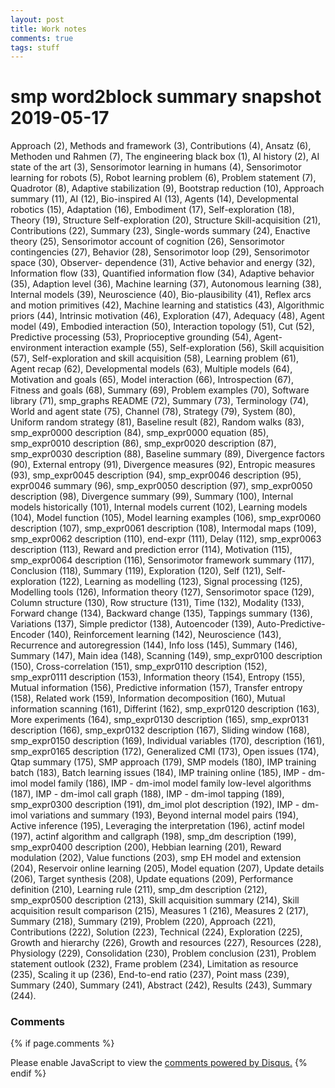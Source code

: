 ```yaml
---
layout: post
title: Work notes
comments: true
tags: stuff
---
```


# smp word2block summary snapshot 2019-05-17

Approach (2), Methods and framework (3), Contributions (4), Ansatz
(6), Methoden und Rahmen (7), The engineering black box (1), AI
history (2), AI state of the art (3), Sensorimotor learning in humans
(4), Sensorimotor learning for robots (5), Robot learning problem (6),
Problem statement (7), Quadrotor (8), Adaptive stabilization (9),
Bootstrap reduction (10), Approach summary (11), AI (12), Bio-inspired
AI (13), Agents (14), Developmental robotics (15), Adaptation (16),
Embodiment (17), Self-exploration (18), Theory (19), Structure
Self-exploration (20), Structure Skill-acquisition (21), Contributions
(22), Summary (23), Single-words summary (24), Enactive theory (25),
Sensorimotor account of cognition (26), Sensorimotor contingencies
(27), Behavior (28), Sensorimotor loop (29), Sensorimotor space (30),
Observer- dependence (31), Active behavior and energy (32),
Information flow (33), Quantified information flow (34), Adaptive
behavior (35), Adaption level (36), Machine learning (37), Autonomous
learning (38), Internal models (39), Neuroscience (40),
Bio-plausibility (41), Reflex arcs and motion primitives (42), Machine
learning and statistics (43), Algorithmic priors (44), Intrinsic
motivation (46), Exploration (47), Adequacy (48), Agent model (49),
Embodied interaction (50), Interaction topology (51), Cut (52),
Predictive processing (53), Proprioceptive grounding (54), Agent-
environment interaction example (55), Self-exploration (56), Skill
acquisition (57), Self-exploration and skill acquisition (58),
Learning problem (61), Agent recap (62), Developmental models (63),
Multiple models (64), Motivation and goals (65), Model interaction
(66), Introspection (67), Fitness and goals (68), Summary (69),
Problem examples (70), Software library (71), smp_graphs README (72),
Summary (73), Terminology (74), World and agent state (75), Channel
(78), Strategy (79), System (80), Uniform random strategy (81),
Baseline result (82), Random walks (83), smp_expr0000 description
(84), smp_expr0000 equation (85), smp_expr0010 description (86),
smp_expr0020 description (87), smp_expr0030 description (88), Baseline
summary (89), Divergence factors (90), External entropy (91),
Divergence measures (92), Entropic measures (93), smp_expr0045
description (94), smp_expr0046 description (95), expr0046 summary
(96), smp_expr0050 description (97), smp_expr0050 description (98),
Divergence summary (99), Summary (100), Internal models historically
(101), Internal models current (102), Learning models (104), Model
function (105), Model learning examples (106), smp_expr0060
description (107), smp_expr0061 description (108), Intermodal maps
(109), smp_expr0062 description (110), end-expr (111), Delay (112),
smp_expr0063 description (113), Reward and prediction error (114),
Motivation (115), smp_expr0064 description (116), Sensorimotor
framework summary (117), Conclusion (118), Summary (119), Exploration
(120), Self (121), Self-exploration (122), Learning as modelling
(123), Signal processing (125), Modelling tools (126), Information
theory (127), Sensorimotor space (129), Column structure (130), Row
structure (131), Time (132), Modality (133), Forward change (134),
Backward change (135), Tappings summary (136), Variations (137),
Simple predictor (138), Autoencoder (139), Auto-Predictive- Encoder
(140), Reinforcement learning (142), Neuroscience (143), Recurrence
and autoregression (144), Info loss (145), Summary (146), Summary
(147), Main idea (148), Scanning (149), smp_expr0100 description
(150), Cross-correlation (151), smp_expr0110 description (152),
smp_expr0111 description (153), Information theory (154), Entropy
(155), Mutual information (156), Predictive information (157),
Transfer entropy (158), Related work (159), Information decomposition
(160), Mutual information scanning (161), Differint (162),
smp_expr0120 description (163), More experiments (164), smp_expr0130
description (165), smp_expr0131 description (166), smp_expr0132
description (167), Sliding window (168), smp_expr0150 description
(169), Individual variables (170), description (161), smp_expr0165
description (172), Generalized CMI (173), Open issues (174), Qtap
summary (175), SMP approach (179), SMP models (180), IMP training
batch (183), Batch learning issues (184), IMP training online (185),
IMP - dm-imol model family (186), IMP - dm-imol model family low-level
algorithms (187), IMP - dm-imol call graph (188), IMP - dm-imol
tapping (189), smp_expr0300 description (191), dm_imol plot
description (192), IMP - dm-imol variations and summary (193), Beyond
internal model pairs (194), Active inference (195), Leveraging the
interpretation (196), actinf model (197), actinf algorithm and
callgraph (198), smp_dm description (199), smp_expr0400 description
(200), Hebbian learning (201), Reward modulation (202), Value
functions (203), smp EH model and extension (204), Reservoir online
learning (205), Model equation (207), Update details (206), Target
synthesis (208), Update equations (209), Performance definition (210),
Learning rule (211), smp_dm description (212), smp_expr0500
description (213), Skill acquisition summary (214), Skill acquisition
result comparison (215), Measures 1 (216), Measures 2 (217), Summary
(218), Summary (219), Problem (220), Approach (221), Contributions
(222), Solution (223), Technical (224), Exploration (225), Growth and
hierarchy (226), Growth and resources (227), Resources (228),
Physiology (229), Consolidation (230), Problem conclusion (231),
Problem statement outlook (232), Frame problem (234), Limitation as
resource (235), Scaling it up (236), End-to-end ratio (237), Point
mass (239), Summary (240), Summary (241), Abstract (242), Results
(243), Summary (244).

### Comments

{% if page.comments %}
<div id="disqus_thread"></div>
<script>

/**
*  RECOMMENDED CONFIGURATION VARIABLES: EDIT AND UNCOMMENT THE SECTION BELOW TO INSERT DYNAMIC VALUES FROM YOUR PLATFORM OR CMS.
*  LEARN WHY DEFINING THESE VARIABLES IS IMPORTANT: https://disqus.com/admin/universalcode/#configuration-variables*/
/*
var disqus_config = function () {
this.page.url = PAGE_URL;  // Replace PAGE_URL with your page's canonical URL variable
this.page.identifier = PAGE_IDENTIFIER; // Replace PAGE_IDENTIFIER with your page's unique identifier variable
};
*/
(function() { // DON'T EDIT BELOW THIS LINE
var d = document, s = d.createElement('script');
s.src = '//x75.disqus.com/embed.js';
s.setAttribute('data-timestamp', +new Date());
(d.head || d.body).appendChild(s);
})();
</script>
<noscript>Please enable JavaScript to view the <a href="https://disqus.com/?ref_noscript">comments powered by Disqus.</a></noscript>
{% endif %}

